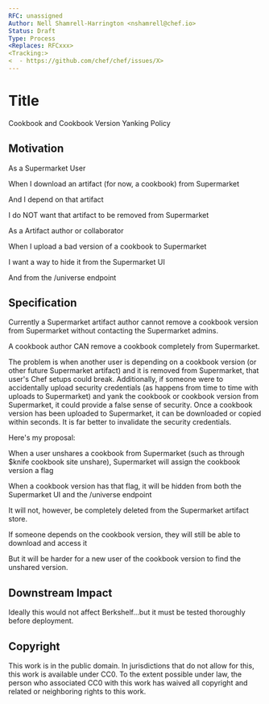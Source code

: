 ```yaml
---
RFC: unassigned
Author: Nell Shamrell-Harrington <nshamrell@chef.io>
Status: Draft
Type: Process
<Replaces: RFCxxx>
<Tracking:>
<  - https://github.com/chef/chef/issues/X>
---
```


# Title

Cookbook and Cookbook Version Yanking Policy

## Motivation

As a Supermarket User

When I download an artifact (for now, a cookbook) from Supermarket

And I depend on that artifact

I do NOT want that artifact to be removed from Supermarket

As a Artifact author or collaborator

When I upload a bad version of a cookbook to Supermarket

I want a way to hide it from the Supermarket UI

And from the /universe endpoint

## Specification

Currently a Supermarket artifact author cannot remove a cookbook version from Supermarket without contacting the Supermarket admins.

A cookbook author CAN remove a cookbook completely from Supermarket.

The problem is when another user is depending on a cookbook version (or other future Supermarket artifact) and it is removed from Supermarket, that user's Chef setups could break.  Additionally, if someone were to accidentally upload security credentials (as happens from time to time with uploads to Supermarket) and yank the cookbook or cookbook version from Supermarket, it could provide a false sense of security.  Once a cookbook version has been uploaded to Supermarket, it can be downloaded or copied within seconds.  It is far better to invalidate the security credentials.

Here's my proposal:

When a user unshares a cookbook from Supermarket (such as through $knife cookbook site unshare), Supermarket will assign the cookbook version a flag

When a cookbook version has that flag, it will be hidden from both the Supermarket UI and the /universe endpoint

It will not, however, be completely deleted from the Supermarket artifact store.

If someone depends on the cookbook version, they will still be able to download and access it

But it will be harder for a new user of the cookbook version to find the unshared version.

## Downstream Impact

Ideally this would not affect Berkshelf...but it must be tested thoroughly before deployment.

## Copyright

This work is in the public domain. In jurisdictions that do not allow for this,
this work is available under CC0. To the extent possible under law, the person
who associated CC0 with this work has waived all copyright and related or
neighboring rights to this work.
